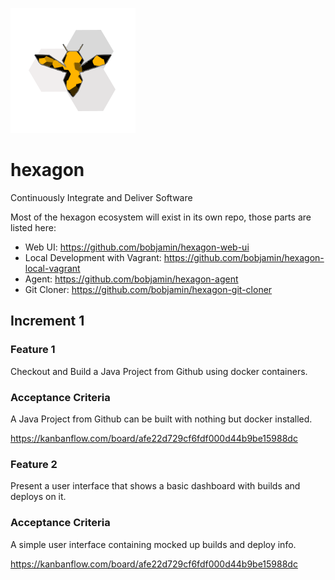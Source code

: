 ![alt tag](https://github.com/bobjamin/hexagon/blob/master/logo%20with%20hexagons.png)
# hexagon 
Continuously Integrate and Deliver Software

Most of the hexagon ecosystem will exist in its own repo, those parts are listed here:
* Web UI: https://github.com/bobjamin/hexagon-web-ui
* Local Development with Vagrant: https://github.com/bobjamin/hexagon-local-vagrant
* Agent: https://github.com/bobjamin/hexagon-agent
* Git Cloner: https://github.com/bobjamin/hexagon-git-cloner

## Increment 1
### Feature 1
Checkout and Build a Java Project from Github using docker containers.
### Acceptance Criteria
A Java Project from Github can be built with nothing but docker installed.

https://kanbanflow.com/board/afe22d729cf6fdf000d44b9be15988dc

### Feature 2
Present a user interface that shows a basic dashboard with builds and deploys on it.
### Acceptance Criteria
A simple user interface containing mocked up builds and deploy info.

https://kanbanflow.com/board/afe22d729cf6fdf000d44b9be15988dc
